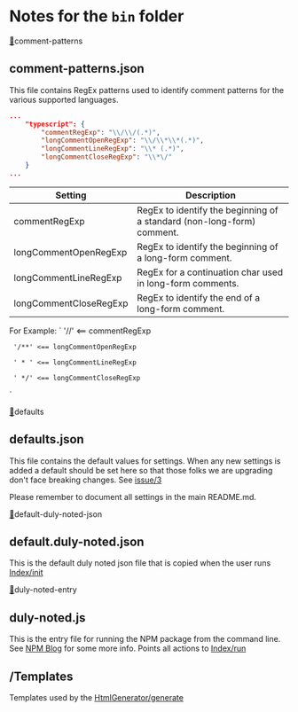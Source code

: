 
# Notes for the `bin` folder

<a name="comment-patterns" id="comment-patterns" ></a>[🔗](#user-content-comment-patterns)comment-patterns
## comment-patterns.json
This file contains RegEx patterns used to identify comment patterns for 
the various supported languages.

```json
...
    "typescript": {
        "commentRegExp": "\\/\\/(.*)",
        "longCommentOpenRegExp": "\\/\\*\\*(.*)",
        "longCommentLineRegExp": "\\* (.*)",
        "longCommentCloseRegExp": "\\*\/"
    }
...
```
 |Setting|Description|
 |-------|-----------|
 |commentRegExp|RegEx to identify the beginning of a standard (non-long-form) comment.|
 |longCommentOpenRegExp| RegEx to identify the beginning of a long-form comment.|
 |longCommentLineRegExp| RegEx for a continuation char used in long-form comments.|
 |longCommentCloseRegExp| RegEx to identify the end of a long-form comment.|

 For Example:
 `
     '//' <==  commentRegExp

     '/**' <== longCommentOpenRegExp
     
     ' * ' <== longCommentLineRegExp
     
     ' */' <== longCommentCloseRegExp
`

<a name="defaults" id="defaults" ></a>[🔗](#user-content-defaults)defaults
## defaults.json
This file contains the default values for settings.
When any new settings is added a default should be set here
so that those folks we are upgrading don't face breaking changes. See [issue/3](https://github.com/ShieldMyFiles/duly-noted/issues/3) 

Please remember to document all settings in the main README.md.

<a name="default-duly-noted-json" id="default-duly-noted-json" ></a>[🔗](#user-content-default-duly-noted-json)default-duly-noted-json
## default.duly-noted.json
This is the default duly noted json file that is copied when the user 
runs [Index/init](.././ts/index.ts.md#user-content-index-init)

<a name="duly-noted-entry" id="duly-noted-entry" ></a>[🔗](#user-content-duly-noted-entry)duly-noted-entry
## duly-noted.js
This is the entry file for running the NPM package from the command line. 
See [NPM Blog](http://blog.npmjs.org/post/118810260230/building-a-simple-command-line-tool-with-npm) for some more info. 
Points all actions to [Index/run](.././ts/index.ts.md#user-content-index-run)

## /Templates
Templates used by the [HtmlGenerator/generate](.././ts/generators/htmlGenerator.ts.md#user-content-htmlgenerator-generate)